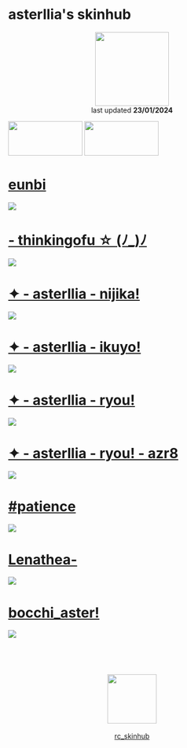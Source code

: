 # asterllia's skinhub
<p align="center">
<a href="https://osu.ppy.sh/users/9456733">
  <img src="https://a.ppy.sh/9456733"  
       width="150"
       height="150"></a>
<br>
last updated <b>23/01/2024</b>
</p>

<a href="https://www.youtube.com/watch?v=kbbgypvGPgM">
<img src="https://i.imgur.com/uDyKiLi.png"
       width="151" 
       height="70"/></a>

<a href="https://github.com/asterllia/asterllia-osuskins/tree/main#readme">
<img src="https://i.imgur.com/WPSNbSx.png"
       width="151" 
       height="70"/></a>
	   
# [eunbi](https://github.com/ryancranie/skinhub/raw/tyfh/player/asterllia/eunbi.osk)
[![](https://i.imgur.com/sGEE4p6.png)](https://github.com/ryancranie/skinhub/raw/tyfh/player/asterllia/eunbi.osk)

# [- thinkingofu ☆ (ﾉ_)ﾉ](https://github.com/ryancranie/skinhub/raw/tyfh/player/asterllia/-_thinkingofu.osk)
[![](https://i.imgur.com/C3pFXHG.png)](https://github.com/ryancranie/skinhub/raw/tyfh/player/asterllia/-_thinkingofu.osk)

# [✦ - asterllia - nijika!](https://github.com/ryancranie/skinhub/raw/tyfh/player/asterllia/%E2%9C%A6%20-%20asterllia%20-%20nijika!.osk)
[![](https://i.imgur.com/dSgmIlD.png)](https://github.com/ryancranie/skinhub/raw/tyfh/player/asterllia/%E2%9C%A6%20-%20asterllia%20-%20nijika!.osk)

# [✦ - asterllia - ikuyo!](https://github.com/ryancranie/skinhub/raw/tyfh/player/asterllia/%E2%9C%A6%20-%20asterllia%20-%20ikuyo!.osk)
[![](https://i.imgur.com/eYquBk6.png)](https://github.com/ryancranie/skinhub/raw/tyfh/player/asterllia/%E2%9C%A6%20-%20asterllia%20-%20ikuyo!.osk)

# [✦ - asterllia - ryou!](https://github.com/ryancranie/skinhub/raw/tyfh/player/asterllia/%E2%9C%A6%20-%20asterllia%20-%20ryou!.osk)
[![](https://i.imgur.com/Gl6wQch.png)](https://github.com/ryancranie/skinhub/raw/tyfh/player/asterllia/%E2%9C%A6%20-%20asterllia%20-%20ryou!.osk)

# [✦ - asterllia - ryou! - azr8](https://github.com/ryancranie/skinhub/raw/tyfh/player/asterllia/%E2%9C%A6%20-%20asterllia%20-%20ryou!%20-%20azr8.osk)
[![](https://i.imgur.com/0xIpuK8.png)](https://github.com/ryancranie/skinhub/raw/tyfh/player/asterllia/%E2%9C%A6%20-%20asterllia%20-%20ryou!%20-%20azr8.osk)

# [#patience](https://github.com/ryancranie/skinhub/raw/tyfh/player/asterllia/%23patience.osk)
[![](https://i.imgur.com/3wbcSY3.jpg)](https://github.com/ryancranie/skinhub/raw/tyfh/player/asterllia/%23patience.osk)

# [Lenathea-](https://github.com/ryancranie/skinhub/raw/tyfh/player/asterllia/Lenathea-.osk)
[![](https://i.imgur.com/Az1UVWz.jpg)](https://github.com/ryancranie/skinhub/raw/tyfh/asterllia/Lenathea-.osk)

# [bocchi_aster!](https://github.com/ryancranie/skinhub/raw/tyfh/player/asterllia/bocchi_aster!.osk)
[![](https://i.imgur.com/RrmJyOr.jpg)](https://github.com/ryancranie/skinhub/raw/tyfh/player/asterllia/bocchi_aster!.osk)

#
<p align="center">
  <br></br>
  <a href="https://twitter.com/naufalfarrelp1">
  <img src="https://i.imgur.com/PUQ5uWf.png" 
       width="100" 
       height="100"></a>
  <br></br>
  <a href="https://github.com/ryancranie/skinhub">rc_skinhub</a>
 </p>



